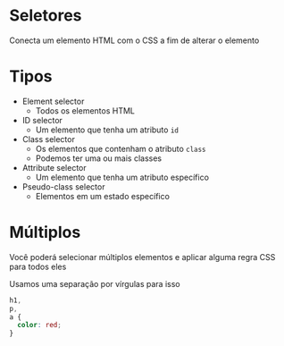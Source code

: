 # Seletores

Conecta um elemento HTML com o CSS a fim de alterar o elemento

# Tipos

- Element selector
  - Todos os elementos HTML
- ID selector
  - Um elemento que tenha um atributo `id`
- Class selector
  - Os elementos que contenham o atributo `class`
  - Podemos ter uma ou mais classes
- Attribute selector
  - Um elemento que tenha um atributo específico
- Pseudo-class selector
  - Elementos em um estado específico

# Múltiplos

Você poderá selecionar múltiplos elementos e aplicar alguma regra CSS para todos eles

Usamos uma separação por vírgulas para isso

```css
h1,
p,
a {
  color: red;
}
```
